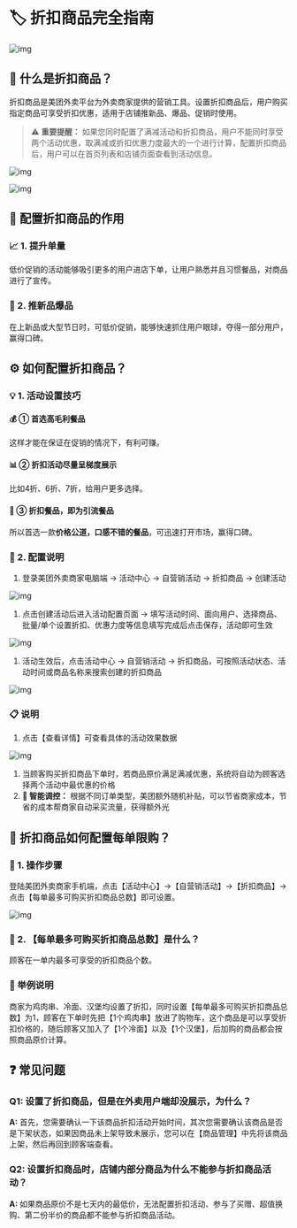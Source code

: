 # 🏷️ 折扣商品完全指南

![img](https://ev42nm8mkac.feishu.cn/space/api/box/stream/download/asynccode/?code=YzIyYjVlODllM2YxZmM1MmQ4ZmQzMTEwYzc0ZDEwNmJfTFIxTld5R1hNaXZsVUI2Y2kySnRPalUyNlBUTmJaeE9fVG9rZW46TjRsbGIwTDNRb003eVV4NVlrRmNUZXg1blZiXzE3NTkwNDkzNzI6MTc1OTA1Mjk3Ml9WNA)

## 📖 什么是折扣商品？

折扣商品是美团外卖平台为外卖商家提供的营销工具。设置折扣商品后，用户购买指定商品可享受折扣优惠，适用于店铺推新品、爆品、促销时使用。

> ⚠️ **重要提醒：** 如果您同时配置了满减活动和折扣商品，用户不能同时享受两个活动优惠，取满减或折扣优惠力度最大的一个进行计算，配置折扣商品后，用户可以在首页列表和店铺页面查看到活动信息。

![img](https://ev42nm8mkac.feishu.cn/space/api/box/stream/download/asynccode/?code=Yjg2NzU4MzQ4MDdiNzA4MGY3ODhkNzc3YTZhYTAzZDJfbVNhNHRENmFYbWVzbzQxTHZQdUZzbkRiU0sxREtBVWJfVG9rZW46WHNsemJIOXZVbzQyTml4a2ZSUGNBd3hFbmdoXzE3NTkwNDkzNzI6MTc1OTA1Mjk3Ml9WNA)

![img](https://ev42nm8mkac.feishu.cn/space/api/box/stream/download/asynccode/?code=ZTVhY2I5MmQ5ZTZmMDk5Y2ZjZDE1ZjFjNjlkMWM5NWJfaDBtRXhDVk56bUREZThraEFyM1R0cE5OZ1hSUDlzOWtfVG9rZW46U2xydGJhZXBabzdTU2N4cUxKbmM5aE95bkcxXzE3NTkwNDkzNzI6MTc1OTA1Mjk3Ml9WNA)

 

## 🎯 配置折扣商品的作用

### 📈 1. 提升单量

低价促销的活动能够吸引更多的用户进店下单，让用户熟悉并且习惯餐品，对商品进行了宣传。

### 🚀 2. 推新品爆品

在上新品或大型节日时，可低价促销，能够快速抓住用户眼球，夺得一部分用户，赢得口碑。

## ⚙️ 如何配置折扣商品？

### 💡 1. 活动设置技巧

#### 💰 ① 首选高毛利餐品

这样才能在保证在促销的情况下，有利可赚。

#### 📊 ② 折扣活动尽量呈梯度展示

比如4折、6折、7折，给用户更多选择。

#### 🎪 ③ 折扣餐品，即为引流餐品

所以首选一款**价格公道，口感不错的餐品**，可迅速打开市场，赢得口碑。

### 🔧 2. 配置说明

1. 登录美团外卖商家电脑端 → 活动中心 → 自营销活动 → 折扣商品 → 创建活动

![img](https://ev42nm8mkac.feishu.cn/space/api/box/stream/download/asynccode/?code=Yzg1NmQxNGY4NjgwZWZmMGY5MDUyMzJjN2FkYjE4OTFfRjZ6NFVWaUI2WU8zNVZsSjV3SHMyZnJxNkxINEVvNEVfVG9rZW46RXNMSmJrd0lvbzZaUW94Z0Q3d2NiZWFtbmpjXzE3NTkwNDkzNzI6MTc1OTA1Mjk3Ml9WNA)

1. 点击创建活动后进入活动配置页面 → 填写活动时间、面向用户、选择商品、批量/单个设置折扣、优惠力度等信息填写完成后点击保存，活动即可生效

![img](https://ev42nm8mkac.feishu.cn/space/api/box/stream/download/asynccode/?code=YzhjYWUwMjIyYjNhODkzOTNjOGRlZmI0YmEwZmRmZGFfNkdGOU12TXM1RmNhREcyNlc1ZFVBdDlyamJUQWNKbmpfVG9rZW46QU9oTWJ3ejB2b0QzZGZ4eHo4V2N4NWQ0bnZkXzE3NTkwNDkzNzI6MTc1OTA1Mjk3Ml9WNA)

1. 活动生效后，点击活动中心 → 自营销活动 → 折扣商品，可按照活动状态、活动时间或商品名称来搜索创建的折扣商品

![img](https://ev42nm8mkac.feishu.cn/space/api/box/stream/download/asynccode/?code=MmZiMmU3OTc0MDFhNmUyNTcwNGY5OGNkNDE1ZmFjZGRfankweVdvZG9DUUNSVDViTnVraXRZam9NcEJySVk0SVJfVG9rZW46WkY2RGJ4OVlEb1dlREZ4T1NUaGNUV1hBbjNkXzE3NTkwNDkzNzI6MTc1OTA1Mjk3Ml9WNA)

### 📋 说明

1. 点击【查看详情】可查看具体的活动效果数据

![img](https://ev42nm8mkac.feishu.cn/space/api/box/stream/download/asynccode/?code=NTZmNjM3NjU3Y2U2ODBlMTA5YTU4YWFjMTk0NGE5NmFfZjZNZlRLY0M3UzFhalJXcDVEZ3FxeTB5SUlOdVdNRnNfVG9rZW46TVB4Y2JwcVE1b0FldFN4eEc0MGNwUkZabkFlXzE3NTkwNDkzNzI6MTc1OTA1Mjk3Ml9WNA)

 

1. 当顾客购买折扣商品下单时，若商品原价满足满减优惠，系统将自动为顾客选择两个活动中最优惠的价格
2. **💎 智能调控：** 根据不同订单类型，美团额外随机补贴，可以节省商家成本，节省的成本帮商家自动采买流量，获得额外光

 

## 🛒 折扣商品如何配置每单限购？

### 📱 1. 操作步骤

登陆美团外卖商家手机端，点击【活动中心】→【自营销活动】→【折扣商品】→ 点击【每单最多可购买折扣商品总数】即可设置。

![img](https://ev42nm8mkac.feishu.cn/space/api/box/stream/download/asynccode/?code=ODZhN2JmMDdhMmY3NTM3NmY5MWZmMmJkOGJmMWFjOGRfSjFuQTQ4QTVxRUtudGRUT1JBSU5KMURudjNsVmhRc2xfVG9rZW46SzF3NWI1d2pqb1lhQnp4UVFrNWN5dzRNblBoXzE3NTkwNDkzNzI6MTc1OTA1Mjk3Ml9WNA)

### 🤔 2. 【每单最多可购买折扣商品总数】是什么？

顾客在一单内最多可享受的折扣商品个数。

### 📝 举例说明

商家为鸡肉串、冷面、汉堡均设置了折扣，同时设置【每单最多可购买折扣商品总数】为1，顾客在下单时先把【1个鸡肉串】放进了购物车，这个商品是可以享受折扣价格的，随后顾客又加入了【1个冷面】以及【1个汉堡】，后加购的商品都会按照商品原价计算。

## ❓ 常见问题

### Q1: 设置了折扣商品，但是在外卖用户端却没展示，为什么？

**A:** 首先，您需要确认一下该商品折扣活动开始时间，其次您需要确认该商品是否是下架状态，如果因商品未上架导致未展示，您可以在【商品管理】中先将该商品上架，然后再回到顾客端查看。

### Q2: 设置折扣商品时，店铺内部分商品为什么不能参与折扣商品活动？

**A:** 如果商品原价不是七天内的最低价，无法配置折扣活动、参与了买赠、超值换购、第二份半价的商品都不能参与折扣商品活动。